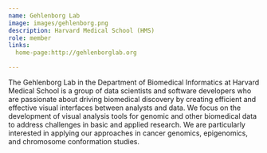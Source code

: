 ```yaml
---
name: Gehlenborg Lab
image: images/gehlenborg.png
description: Harvard Medical School (HMS)
role: member
links:
  home-page:http://gehlenborglab.org

---
```


The Gehlenborg Lab in the Department of Biomedical Informatics at Harvard Medical School is a group of data scientists and software developers who are passionate about driving biomedical discovery by creating efficient and effective visual interfaces between analysts and data. We focus on the development of visual analysis tools for genomic and other biomedical data to address challenges in basic and applied research. We are particularly interested in applying our approaches in cancer genomics, epigenomics, and chromosome conformation studies.

